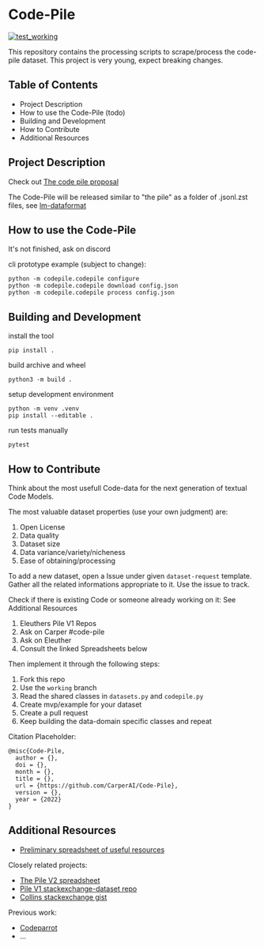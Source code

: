 # Code-Pile 

[![test_working](https://github.com/CarperAI/Code-Pile/actions/workflows/test_working.yml/badge.svg)](https://github.com/CarperAI/Code-Pile/actions/workflows/test_working.yml)

This repository contains the processing scripts to scrape/process the code-pile dataset.
This project is very young, expect breaking changes.

## Table of Contents
* Project Description
* How to use the Code-Pile (todo)
* Building and Development
* How to Contribute
* Additional Resources

## Project Description
Check out [The code pile proposal](https://carperai.notion.site/Code-Pile-Organization-adfe8babbe07451cbd489a50cc0c985a)

The Code-Pile will be released similar to "the pile" as a folder of .jsonl.zst files, see [lm-dataformat](https://github.com/EleutherAI/lm_dataformat)

## How to use the Code-Pile
It's not finished, ask on discord

cli prototype example (subject to change):
```
python -m codepile.codepile configure
python -m codepile.codepile download config.json
python -m codepile.codepile process config.json
```

## Building and Development
install the tool
```
pip install .
```

build archive and wheel
```
python3 -m build . 
```

setup development environment
```
python -m venv .venv
pip install --editable .
```

run tests manually
```
pytest
```

## How to Contribute
Think about the most usefull Code-data for the next generation of textual Code Models. 

The most valuable dataset properties (use your own judgment) are:
1. Open License
2. Data quality
3. Dataset size
4. Data variance/variety/nicheness
5. Ease of obtaining/processing

To add a new dataset, open a Issue under given `dataset-request` template. Gather all the related informations appropriate to it. Use the issue to track.

Check if there is existing Code or someone already working on it:
See Additional Resources

1. Eleuthers Pile V1 Repos
2. Ask on Carper #code-pile
3. Ask on Eleuther
4. Consult the linked Spreadsheets below

Then implement it through the following steps:

1. Fork this repo
2. Use the `working` branch
3. Read the shared classes in `datasets.py` and `codepile.py`
4. Create mvp/example for your dataset
5. Create a pull request
6. Keep building the data-domain specific classes and repeat 

Citation Placeholder:
```
@misc{Code-Pile,
  author = {},
  doi = {},
  month = {},
  title = {},
  url = {https://github.com/CarperAI/Code-Pile},
  version = {},
  year = {2022}
}
```

## Additional Resources
* [Preliminary spreadsheet of useful resources](https://docs.google.com/spreadsheets/d/1OrOnv-Cv1wRq0jNk4AegHiMtLk88YQDz5b1TP-o5SE8/edit#gid=0)

Closely related projects:

* [The Pile V2 spreadsheet](https://docs.google.com/spreadsheets/d/1nVxbXj0k-5p9kY_TlY8xMnpsqp_JNlWXpD48L8hXH8E/edit#gid=906372269)
* [Pile V1 stackexchange-dataset repo](https://github.com/EleutherAI/stackexchange-dataset/tree/fc34e85c12a5a2fb41b324db1c416cdac8ca5732)
* [Collins stackexchange gist](https://gist.github.com/craffel/a1e2aff893776d0ef2b0a95ed0fd7e7a)

Previous work:
* [Codeparrot](https://github.com/huggingface/transformers/tree/main/examples/research_projects/codeparrot)
* ...
